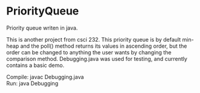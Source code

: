 # PriorityQueue
Priority queue writen in java.

This is another project from csci 232. This priority queue is by default min-heap and the poll() method returns its values in ascending order, but the order can be changed to anything the user wants by changing the comparison method. Debugging.java was used for testing, and currently contains a basic demo.  
  
Compile: javac Debugging.java  
Run:     java Debugging  
